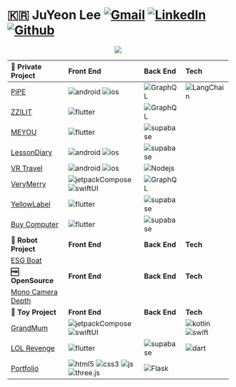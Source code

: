 

<!--
**Lee-JuYeon/Lee-JuYeon** is a ✨ _special_ ✨ repository because its `README.md` (this file) appears on your GitHub profile.

Here are some ideas to get you started:

- 🔭 I’m currently working on ...
- 🌱 I’m currently learning ...
- 👯 I’m looking to collaborate on ...
- 🤔 I’m looking for help with ...
- 💬 Ask me about ...
- 📫 How to reach me: ...
- 😄 Pronouns: ...
- ⚡ Fun fact: ...
https://img.shields.io/badge/{배지이름}-{css컬러}?style={스타일}&logo={로고}&logoColor={로고컬러}

-->
# 🇰🇷 JuYeon Lee  [![Gmail](https://img.shields.io/badge/-Email-EA4335?style=flat&logo=Gmail&logoColor=white)](mailto:pizzalover114@naver.com) [![LinkedIn](https://img.shields.io/badge/-LinkedIn-0A66C2?style=flat&logo=LinkedIn&logoColor=white)](https://www.linkedin.com/in/ju-yeon-lee-374056201/) [![Github](https://img.shields.io/badge/-Github_Blog-181717?style=flat&logo=Github&logoColor=white)](https://lee-juyeon.github.io/)


<div id="header" align="center">
  <img src="https://i.pinimg.com/originals/71/d4/be/71d4bec0d0804f32401c08928a040636.gif"/>
</div>

**🦄 Private Project**|**Front End**|**Back End**|**Tech**|
:---|:---|:---|:---|
|[PiPE](https://github.com/Lee-JuYeon/PiPE)|![android](https://img.shields.io/badge/-XML-02569B.svg?style=flat&logo=android&color=black) ![ios](https://img.shields.io/badge/-UIKit-02569B.svg?style=flat&logo=swift&color=black)|![GraphQL](https://img.shields.io/badge/-GraphQL-E10098.svg?style=flat&logo=GraphQL&logoColor=white)|![LangChain](https://img.shields.io/badge/-🦜🔗_LangChain-FFFFFF.svg?style=flat&logoColor=white)|
|[ZZILIT](https://github.com/Lee-JuYeon/ZziLit)|![flutter](https://img.shields.io/badge/-Flutter-02569B.svg?style=flat&logo=flutter&logoColor=white)|![GraphQL](https://img.shields.io/badge/-GraphQL-E10098.svg?style=flat&logo=GraphQL&logoColor=white)||
|[MEYOU](https://github.com/Lee-JuYeon/MEYOU)|![flutter](https://img.shields.io/badge/-Flutter-02569B.svg?style=flat&logo=flutter&logoColor=white)|![supabase](https://img.shields.io/badge/-Supabase-3FCF8E.svg?style=flat&logo=supabase&logoColor=white)||
|[LessonDiary](https://github.com/Lee-JuYeon/LessonDiary)|![android](https://img.shields.io/badge/-XML-02569B.svg?style=flat&logo=android&color=black) ![ios](https://img.shields.io/badge/-UIKit-02569B.svg?style=flat&logo=swift&color=black)|![supabase](https://img.shields.io/badge/-Supabase-3FCF8E.svg?style=flat&logo=supabase&logoColor=white)||
|[VR Travel](https://github.com/Lee-JuYeon/VRTravel)|![android](https://img.shields.io/badge/-XML-02569B.svg?style=flat&logo=android&color=black) ![ios](https://img.shields.io/badge/-UIKit-02569B.svg?style=flat&logo=swift&color=black)|![Nodejs](https://img.shields.io/badge/-RestAPI-339933.svg?style=flat&logo=node.js&logoColor=white)||
|[VeryMerry](https://github.com/Lee-JuYeon/VeryMerry)|![jetpackCompose](https://img.shields.io/badge/-JetpackCompose-3DDC84.svg?style=flat&logo=android&color=black) ![swiftUI](https://img.shields.io/badge/-SwiftUI-00CAFF.svg?logo=swift&color=black)|![GraphQL](https://img.shields.io/badge/-GraphQL-E10098.svg?style=flat&logo=GraphQL&logoColor=white)||
|[YellowLabel](https://github.com/Lee-JuYeon/YelloLabel)|![flutter](https://img.shields.io/badge/-Flutter-02569B.svg?style=flat&logo=flutter&logoColor=white)|![supabase](https://img.shields.io/badge/-Supabase-3FCF8E.svg?style=flat&logo=supabase&logoColor=white)||
|[Buy Computer](https://github.com/Lee-JuYeon/Koguryo)|![flutter](https://img.shields.io/badge/-Flutter-02569B.svg?style=flat&logo=flutter&logoColor=white)|![supabase](https://img.shields.io/badge/-Supabase-3FCF8E.svg?style=flat&logo=supabase&logoColor=white)||
**🦾 Robot Project**|**Front End**|**Back End**|**Tech**|
|[ESG Boat](https://github.com/Lee-JuYeon/ESG_Boat)|||
**🆓 OpenSource**|**Front End**|**Back End**|**Tech**|
|[Mono Camera Depth](https://github.com/Lee-JuYeon/MonoCameraDepth)|||
**🧸 Toy Project**|**Front End**|**Back End**|**Tech**|
|[GrandMum](https://github.com/Lee-JuYeon/GrandMum) |![jetpackCompose](https://img.shields.io/badge/-JetpackCompose-3DDC84.svg?style=flat&logo=android&color=black) ![swiftUI](https://img.shields.io/badge/-SwiftUI-00CAFF.svg?logo=swift&color=black)||![kotlin](https://img.shields.io/badge/-Kotlin-7F52FF.svg?style=flat&logo=kotlin&logoColor=white) ![swift](https://img.shields.io/badge/-Swift-F05138.svg?logo=swift&logoColor=white)|
|[LOL Revenge](https://github.com/Lee-JuYeon/LOL_Revenge)|![flutter](https://img.shields.io/badge/-Flutter-02569B.svg?style=flat&logo=flutter&logoColor=white)|![supabase](https://img.shields.io/badge/-Supabase-3FCF8E.svg?style=flat&logo=supabase&logoColor=white)|![dart](https://img.shields.io/badge/-Dart-02569B.svg?style=flat&logo=dart&logoColor=white)|
|[Portfolio](https://github.com/Lee-JuYeon/o0Web) |![html5](https://img.shields.io/badge/-HTML-E34F26.svg?style=flat&logo=html5&color=black) ![css3](https://img.shields.io/badge/-CSS-1572B6.svg?style=flat&logo=css3&color=black&logoColor=blue) ![js](https://img.shields.io/badge/-Javascript-1572B6.svg?style=flat&logo=javascript&color=black) ![three.js](https://img.shields.io/badge/-Three.js-02569B.svg?style=flat&logo=three.js&logoColor=black&color=white)|![Flask](https://img.shields.io/badge/-RestAPI-000000.svg?style=flat&logo=flask&color=black)||





